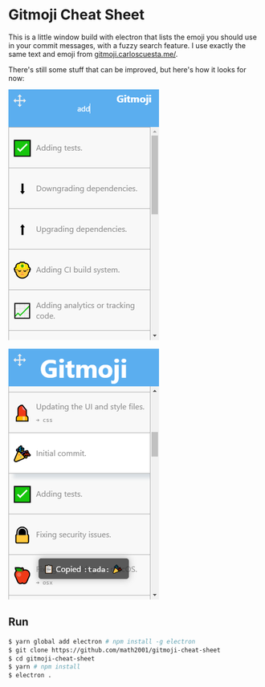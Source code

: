 # Gitmoji Cheat Sheet

This is a little window build with electron that lists the emoji you should use in your commit
messages, with a fuzzy search feature. I use exactly the same text and emoji from
[gitmoji.carloscuesta.me/][].

There's still some stuff that can be improved, but here's how it looks for now:

![Gitmoji cheat sheet with the search feature](screenshots/add.png)

![Gitmoji cheat sheet: you can copy the alias](screenshots/tada.png)

[gitmoji.carloscuesta.me/]: https://gitmoji.carloscuesta.me/

## Run

```bash
$ yarn global add electron # npm install -g electron
$ git clone https://github.com/math2001/gitmoji-cheat-sheet
$ cd gitmoji-cheat-sheet
$ yarn # npm install
$ electron .
```

